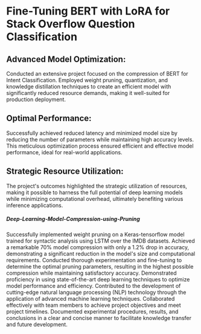 # Fine-Tuning BERT with LoRA for Stack Overflow Question Classification

## Advanced Model Optimization:
Conducted an extensive project focused on the compression of BERT for Intent Classification. Employed weight pruning, quantization, and knowledge distillation techniques to create an efficient model with significantly reduced resource demands, making it well-suited for production deployment.

## Optimal Performance:
Successfully achieved reduced latency and minimized model size by reducing the number of parameters while maintaining high accuracy levels. This meticulous optimization process ensured efficient and effective model performance, ideal for real-world applications.

## Strategic Resource Utilization:
The project's outcomes highlighted the strategic utilization of resources, making it possible to harness the full potential of deep learning models while minimizing computational overhead, ultimately benefiting various inference applications.

##### Deep-Learning-Model-Compression-using-Pruning
Successfully implemented weight pruning on a Keras-tensorflow model trained for syntactic analysis using LSTM over the IMDB datasets.
Achieved a remarkable 70% model compression with only a 1.2% drop in accuracy, demonstrating a significant reduction in the model's size and computational requirements.
Conducted thorough experimentation and fine-tuning to determine the optimal pruning parameters, resulting in the highest possible compression while maintaining satisfactory accuracy.
Demonstrated proficiency in using state-of-the-art deep learning techniques to optimize model performance and efficiency.
Contributed to the development of cutting-edge natural language processing (NLP) technology through the application of advanced machine learning techniques.
Collaborated effectively with team members to achieve project objectives and meet project timelines.
Documented experimental procedures, results, and conclusions in a clear and concise manner to facilitate knowledge transfer and future development.
